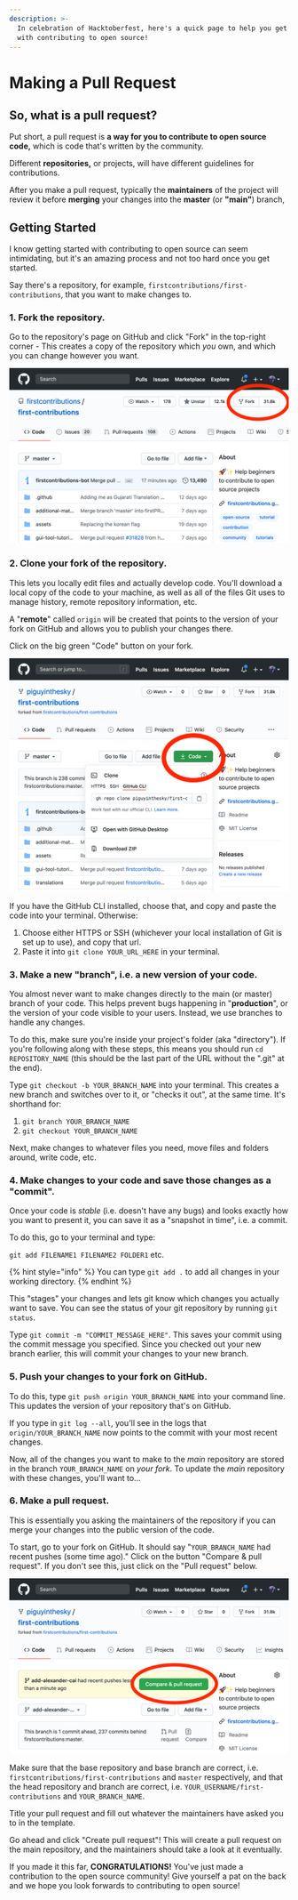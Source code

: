 ```yaml
---
description: >-
  In celebration of Hacktoberfest, here's a quick page to help you get started
  with contributing to open source!
---
```


# Making a Pull Request

## So, what is a pull request?

Put short, a pull request is **a way for you to contribute to open source code,** which is code that's written by the community.

Different **repositories,** or projects, will have different guidelines for contributions.

After you make a pull request, typically the **maintainers** of the project will review it before **merging** your changes into the **master** \(or **"main"**\) branch, 

## Getting Started

I know getting started with contributing to open source can seem intimidating, but it's an amazing process and not too hard once you get started.

Say there's a repository, for example, `firstcontributions/first-contributions`, that you want to make changes to.

### 1. Fork the repository.

Go to the repository's page on GitHub and click "Fork" in the top-right corner - This creates a copy of the repository which _you_ own, and which you can change however you want.

![Showing the location of the fork button](../.gitbook/assets/github.com_firstcontributions_first-contributions-1-.png)

### 2. Clone your fork of the repository.

This lets you locally edit files and actually develop code. You'll download a local copy of the code to your machine, as well as all of the files Git uses to manage history, remote repository information, etc.

A "**remote**" called `origin` will be created that points to the version of your fork on GitHub and allows you to publish your changes there.

Click on the big green "Code" button on your fork.

![The location of the code button](../.gitbook/assets/github.com_piguyinthesky_first-contributions_organization-piguyinthesky-and-organization-piguyinthesky-1-%20%281%29.png)

If you have the GitHub CLI installed, choose that, and copy and paste the code into your terminal. Otherwise:

1. Choose either HTTPS or SSH \(whichever your local installation of Git is set up to use\), and copy that url.
2. Paste it into `git clone YOUR_URL_HERE` in your terminal.

### 3. Make a new "branch", i.e. a new version of your code.

You almost never want to make changes directly to the main \(or master\) branch of your code. This helps prevent bugs happening in "**production**", or the version of your code visible to your users. Instead, we use branches to handle any changes.

To do this, make sure you're inside your project's folder \(aka "directory"\). If you're following along with these steps, this means you should run `cd REPOSITORY_NAME` \(this should be the last part of the URL without the ".git" at the end\).

Type `git checkout -b YOUR_BRANCH_NAME` into your terminal. This creates a new branch and switches over to it, or "checks it out", at the same time. It's shorthand for:

1. `git branch YOUR_BRANCH_NAME`
2. `git checkout YOUR_BRANCH_NAME`

Next, make changes to whatever files you need, move files and folders around, write code, etc.

### 4. Make changes to your code and save those changes as a "commit".

Once your code is _stable_ \(i.e. doesn't have any bugs\) and looks exactly how you want to present it, you can save it as a "snapshot in time", i.e. a commit.

To do this, go to your terminal and type:

`git add FILENAME1 FILENAME2 FOLDER1` etc.

{% hint style="info" %}
You can type `git add .` to add all changes in your working directory.
{% endhint %}

This "stages" your changes and lets git know which changes you actually want to save. You can see the status of your git repository by running `git status`.

Type `git commit -m "COMMIT_MESSAGE_HERE"`. This saves your commit using the commit message you specified. Since you checked out your new branch earlier, this will commit your changes to your new branch.

### 5. Push your changes to your fork on GitHub.

To do this, type `git push origin YOUR_BRANCH_NAME` into your command line. This updates the version of your repository that's on GitHub.

If you type in `git log --all`, you'll see in the logs that `origin/YOUR_BRANCH_NAME` now points to the commit with your most recent changes.

Now, all of the changes you want to make to the _main_ repository are stored in the branch `YOUR_BRANCH_NAME` on _your fork_. To update the _main_ repository with these changes, you'll want to...

### 6. Make a pull **request.**

This is essentially you asking the maintainers of the repository if you can merge your changes into the public version of the code.

To start, go to your fork on GitHub. It should say "`YOUR_BRANCH_NAME` had recent pushes \(some time ago\)." Click on the button "Compare & pull request". If you don't see this, just click on the "Pull request" below.

![Compare and pull request button](../.gitbook/assets/github.com_piguyinthesky_first-contributions_tree_add-alexander-cai.png)

Make sure that the base repository and base branch are correct, i.e. `firstcontributions/first-contributions` and `master` respectively, and that the head repository and branch are correct, i.e. `YOUR_USERNAME/first-contributions` and `YOUR_BRANCH_NAME`.

Title your pull request and fill out whatever the maintainers have asked you to in the template.

Go ahead and click "Create pull request"! This will create a pull request on the main repository, and the maintainers should take a look at it eventually.

If you made it this far, **CONGRATULATIONS!** You've just made a contribution to the open source community! Give yourself a pat on the back and we hope you look forwards to contributing to open source!

